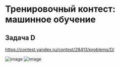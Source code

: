 # Тренировочный контест: машинное обучение
## Задача D
https://contest.yandex.ru/contest/28413/problems/D/

![image](https://user-images.githubusercontent.com/111676263/185779453-6c625cd3-dae4-4690-baed-7947bcf66d1f.png)
![image](https://user-images.githubusercontent.com/111676263/185779468-b41cef41-90b9-4701-a5a1-b95458cd0a31.png)
